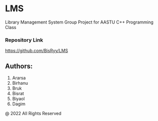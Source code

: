 # LMS
Library Management System Group Project for AASTU C++ Programming Class

### Repository Link
https://github.com/BisRyy/LMS

## Authors:
1. Ararsa
2. Birhanu
3. Bruk
4. Bisrat
5. Biyaol
6. Dagim

@ 2022 All Rights Reserved
